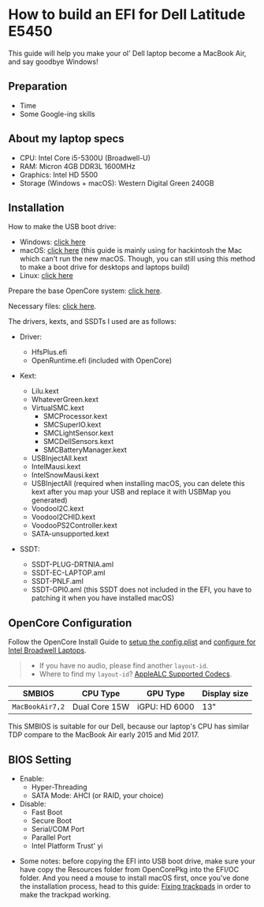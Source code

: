 # How to build an EFI for Dell Latitude E5450
This guide will help you make your ol' Dell laptop become a MacBook Air, and say goodbye Windows!
## Preparation
* Time
* Some Google-ing skills
## About my laptop specs
  - CPU: Intel Core i5-5300U (Broadwell-U)
  - RAM: Micron 4GB DDR3L 1600MHz
  - Graphics: Intel HD 5500
  - Storage (Windows + macOS): Western Digital Green 240GB
## Installation

How to make the USB boot drive:
 - Windows: [click here](https://dortania.github.io/OpenCore-Install-Guide/installer-guide/winblows-install.html)
  - macOS: [click here](https://dortania.github.io/OpenCore-Install-Guide/installer-guide/mac-install.html) (this guide is mainly using for hackintosh the Mac which can't run the new macOS. Though, you can still using this method to make a boot drive for desktops and laptops build)
  - Linux: [click here](https://dortania.github.io/OpenCore-Install-Guide/installer-guide/linux-install.html)

Prepare the base OpenCore system: [click here](https://dortania.github.io/OpenCore-Install-Guide/installer-guide/opencore-efi.html).

Necessary files: [click here](https://dortania.github.io/OpenCore-Install-Guide/ktext.html).

The drivers, kexts, and SSDTs I used are as follows:
  - Driver:
    * HfsPlus.efi
    * OpenRuntime.efi (included with OpenCore)

 - Kext:
    * Lilu.kext
    * WhateverGreen.kext
    * VirtualSMC.kext
      * SMCProcessor.kext
      * SMCSuperIO.kext
      * SMCLightSensor.kext
      * SMCDellSensors.kext
      * SMCBatteryManager.kext
    * USBInjectAll.kext
    * IntelMausi.kext
    * IntelSnowMausi.kext
    * USBInjectAll (required when installing macOS, you can delete this kext after you map your USB and replace it with USBMap you generated)
    * VoodooI2C.kext
    * VoodooI2CHID.kext
    * VoodooPS2Controller.kext
    * SATA-unsupported.kext

  - SSDT:
    * SSDT-PLUG-DRTNIA.aml
    * SSDT-EC-LAPTOP.aml
    * SSDT-PNLF.aml
    * SSDT-GPI0.aml (this SSDT does not included in the EFI, you have to patching it when you have installed macOS)

## OpenCore Configuration

Follow the OpenCore Install Guide to [setup the config.plist](https://dortania.github.io/OpenCore-Install-Guide/config.plist/) and [configure for Intel Broadwell Laptops](https://dortania.github.io/OpenCore-Install-Guide/config-laptop.plist/broadwell.html#starting-point).
> - If you have no audio, please find another `layout-id`.
> - Where to find my `layout-id`? [AppleALC Supported Codecs](https://github.com/acidanthera/AppleALC/wiki/Supported-codecs).

| SMBIOS          | CPU Type           | GPU Type      | Display size |
| ----------------| -------------------|---------------|--------------|
| `MacBookAir7,2` | Dual Core 15W      | iGPU: HD 6000 | 13"          |

This SMBIOS is suitable for our Dell, because our laptop's CPU has similar TDP compare to the MacBook Air early 2015 and Mid 2017.

## BIOS Setting
- Enable:
  * Hyper-Threading
  * SATA Mode: AHCI (or RAID, your choice)
- Disable:
  * Fast Boot
  * Secure Boot
  * Serial/COM Port
  * Parallel Port
  * Intel Platform Trust'
 yi
* Some notes: before copying the EFI into USB boot drive, make sure your have copy the Resources folder from OpenCorePkg into the EFI/OC folder. And you need a mouse to install macOS first, once you've done the installation process, head to this guide: [Fixing trackpads](https://dortania.github.io/Getting-Started-With-ACPI/Laptops/trackpad.html) in order to make the trackpad working.

